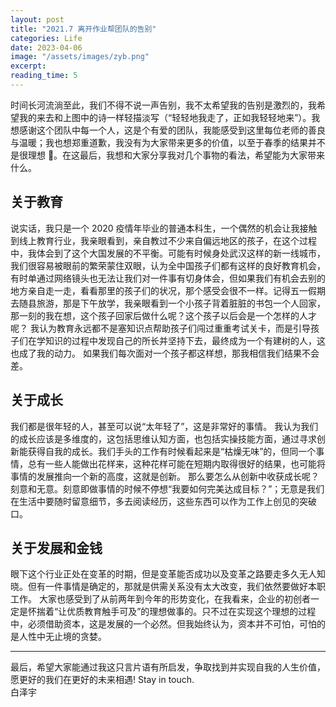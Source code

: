 ```yaml
---
layout: post
title: "2021.7 离开作业帮团队的告别"
categories: Life
date: 2023-04-06
image: "/assets/images/zyb.png"
excerpt:
reading_time: 5
---
```


时间长河流淌至此，我们不得不说一声告别，我不太希望我的告别是激烈的，我希望我的来去和上图中的诗一样轻描淡写（“轻轻地我走了，正如我轻轻地来”）。我想感谢这个团队中每一个人，这是个有爱的团队，我能感受到这里每位老师的善良与温暖；我也想郑重道歉，我没有为大家带来更多的价值，以至于春季的结果并不是很理想 🙏。在这最后，我想和大家分享我对几个事物的看法，希望能为大家带来什么。

## 关于教育

说实话，我只是一个 2020 疫情年毕业的普通本科生，一个偶然的机会让我接触到线上教育行业，我亲眼看到，亲自教过不少来自偏远地区的孩子，在这个过程中，我体会到了这个大国发展的不平衡。可能有时候身处武汉这样的新一线城市，我们很容易被眼前的繁荣蒙住双眼，认为全中国孩子们都有这样的良好教育机会，有时单通过网络镜头也无法让我们对一件事有切身体会，但如果我们有机会去别的地方亲自走一走，看看那里的孩子们的状况，那个感受会很不一样。记得五一假期去随县旅游，那是下午放学，我亲眼看到一个小孩子背着脏脏的书包一个人回家，那一刻的我在想，这个孩子回家后做什么呢？这个孩子以后会是一个怎样的人才呢？
我认为教育永远都不是塞知识点帮助孩子们闯过重重考试关卡，而是引导孩子们在学知识的过程中发现自己的所长并坚持下去，最终成为一个有建树的人，这也成了我的动力。
如果我们每次面对一个孩子都这样想，那我相信我们结果不会差。

## 关于成长

我们都是很年轻的人，甚至可以说“太年轻了”，这是非常好的事情。
我认为我们的成长应该是多维度的，这包括思维认知方面，也包括实操技能方面，通过寻求创新能获得自我的成长。我们手头的工作有时候看起来是“枯燥无味”的，但同一个事情，总有一些人能做出花样来，这种花样可能在短期内取得很好的结果，也可能将事情的发展推向一个新的高度，这就是创新。
那么要怎么从创新中收获成长呢？刻意和无意。刻意即做事情的时候不停想“我要如何完美达成目标？”；无意是我们在生活中要随时留意细节，多去阅读经历，这些东西可以作为工作上创见的突破口。

## 关于发展和金钱

眼下这个行业正处在变革的时期，但是变革能否成功以及变革之路要走多久无人知晓。但有一件事情是确定的，那就是供需关系没有太大改变，我们依然要做好本职工作。
大家也感受到了从前两年到今年的形势变化，在我看来，企业的初创者一定是怀揣着“让优质教育触手可及”的理想做事的。只不过在实现这个理想的过程中，必须借助资本，这是发展的一个必然。但我始终认为，资本并不可怕，可怕的是人性中无止境的贪婪。

---

最后，希望大家能通过我这只言片语有所启发，争取找到并实现自我的人生价值，愿更好的我们在更好的未来相遇!
Stay in touch.  
白泽宇
